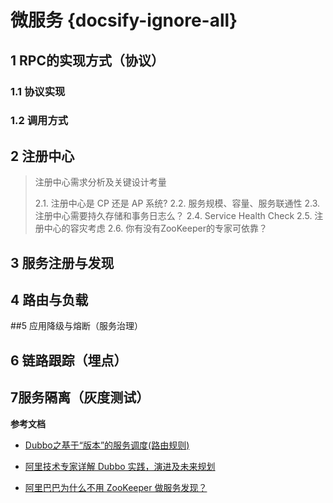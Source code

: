 # 微服务 {docsify-ignore-all}



## 1 RPC的实现方式（协议）



### 1.1 协议实现

### 1.2 调用方式



## 2 注册中心

> 注册中心需求分析及关键设计考量
>
> 2.1. 注册中心是 CP 还是 AP 系统?
> 2.2. 服务规模、容量、服务联通性
> 2.3. 注册中心需要持久存储和事务日志么？
> 2.4. Service Health Check
> 2.5. 注册中心的容灾考虑
> 2.6. 你有没有ZooKeeper的专家可依靠？





## 3 服务注册与发现



## 4 路由与负载



##5 应用降级与熔断（服务治理）



## 6 链路跟踪（埋点）



## 7服务隔离（灰度测试）







**参考文档** 

- [Dubbo之基于“版本”的服务调度(路由规则)](
  http://blog.maxplus1.com/2017/06/14/Dubbo%E4%B9%8B%E5%9F%BA%E4%BA%8E%E2%80%9C%E7%89%88%E6%9C%AC%E2%80%9D%E7%9A%84%E6%9C%8D%E5%8A%A1%E8%B0%83%E5%BA%A6(%E8%B7%AF%E7%94%B1%E8%A7%84%E5%88%99)/)

- [阿里技术专家详解 Dubbo 实践，演进及未来规划](https://www.infoq.cn/article/IwZCAp3jo_H5fJFbWOZu)
- [阿里巴巴为什么不用 ZooKeeper 做服务发现？](http://jm.taobao.org/2018/06/13/做服务发现？/)



